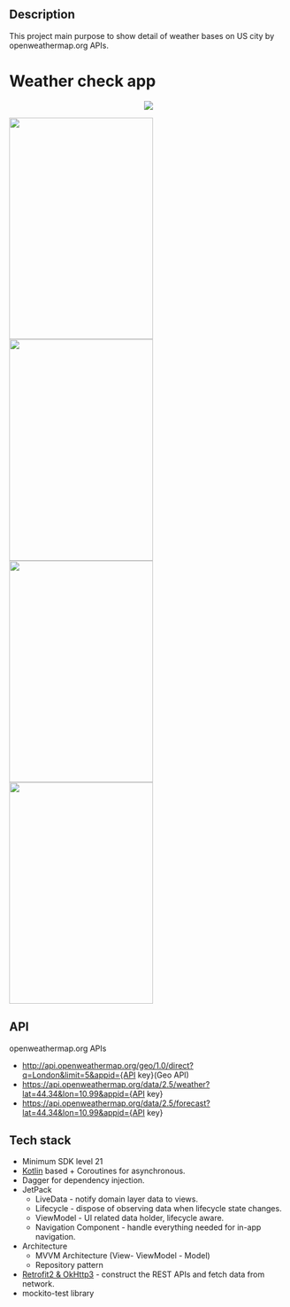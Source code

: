 ## Description
This project main purpose to show detail of weather bases on US city by openweathermap.org APIs.

# Weather check app
<!-- to comment use such block-->
<!--[![API](https://img.shields.io/badge/API-21%2B-brightgreen.svg?style=flat)](https://android-arsenal.com/api?level=21)-->

<p align="center">
  <a href="https://android-arsenal.com/api?level=21" target="_blank" rel="noopener noreferrer">
    <img src="https://img.shields.io/badge/API-21%2B-brightgreen.svg?style=flat"/>
  </a>
</p>

<p float="left">
<img src="https://user-images.githubusercontent.com/41982681/232591999-cbbff67f-8bb5-4c76-a81e-b23a4ac48c3d.png" width="260" height="400"/>
<img src="https://user-images.githubusercontent.com/41982681/232592177-90ace5c8-6a5b-4e7a-aac2-ed15234739c7.png" width="260" height="400"/>
<img src="https://user-images.githubusercontent.com/41982681/232592232-a026c280-24ec-437c-be2d-dc2040460fd5.png" width="260" height="400"/>
<img src="https://user-images.githubusercontent.com/41982681/232592366-df26427b-51dc-4734-b785-6390e5b3c336.png" width="260" height="400"/>
</p>  


## API
openweathermap.org APIs
* http://api.openweathermap.org/geo/1.0/direct?q=London&limit=5&appid={API key}(Geo API)
* https://api.openweathermap.org/data/2.5/weather?lat=44.34&lon=10.99&appid={API key}
* https://api.openweathermap.org/data/2.5/forecast?lat=44.34&lon=10.99&appid={API key}

## Tech stack
* Minimum SDK level 21
* [Kotlin](https://kotlinlang.org/) based + Coroutines for asynchronous.
* Dagger for dependency injection.
* JetPack
  * LiveData - notify domain layer data to views.
  * Lifecycle - dispose of observing data when lifecycle state changes.
  * ViewModel - UI related data holder, lifecycle aware.
  * Navigation Component - handle everything needed for in-app navigation.
* Architecture
  * MVVM Architecture (View- ViewModel - Model)
  * Repository pattern
* [Retrofit2 & OkHttp3](https://github.com/square/retrofit) - construct the REST APIs and fetch data from network.
* mockito-test library




